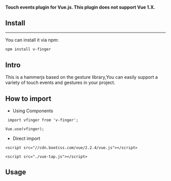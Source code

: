 #### Touch events plugin for Vue.js. This plugin does not support Vue 1.X.

## Install
----
You can install it via npm:

``npm install v-finger``

## Intro
  This is a hammerjs based on the gesture library,You can easily support a variety of touch events and gestures in your project.

## How to import

  * Using Components

`` import vfinger from 'v-finger';``

``Vue.use(vfinger);``

  * Direct import

``<script src="//cdn.bootcss.com/vue/2.2.4/vue.js"></script>``

``<script src="./vue-tap.js"></script>``

## Usage


  